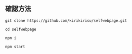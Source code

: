 ## 確認方法

```
git clone https://github.com/kirikirisu/selfwebpage.git
```

```
cd selfwebpage
```

```
npm i
```

```
npm start
```
